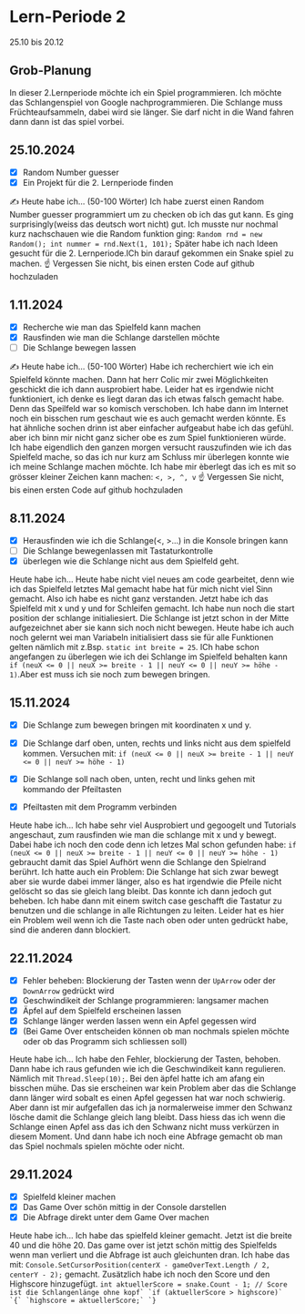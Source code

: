 # Lern-Periode 2

25.10 bis 20.12

## Grob-Planung

In dieser 2.Lernperiode möchte ich ein  Spiel programmieren. Ich möchte das Schlangenspiel von Google nachprogrammieren. Die Schlange muss Früchteaufsammeln, dabei wird sie länger. Sie darf nicht in die Wand fahren dann dann ist das spiel vorbei.

## 25.10.2024

- [x] Random Number guesser
- [x] Ein Projekt für die 2. Lernperiode finden

✍️ Heute habe ich... (50-100 Wörter)
Ich habe zuerst einen Random Number guesser programmiert um zu checken ob ich das gut kann. Es ging surprisingly(weiss das deutsch wort nicht) gut. Ich musste nur nochmal kurz nachschauen wie die Random funktion ging: `Random rnd = new Random();
                      int nummer = rnd.Next(1, 101);`
Später habe ich nach Ideen gesucht für die 2. Lernperiode.ICh bin darauf gekommen ein Snake spiel zu machen.
☝️ Vergessen Sie nicht, bis einen ersten Code auf github hochzuladen

## 1.11.2024

- [x] Recherche wie man das Spielfeld kann machen
- [x] Rausfinden wie man die Schlange darstellen möchte
- [ ] Die Schlange bewegen lassen

✍️ Heute habe ich... (50-100 Wörter)
Habe ich recherchiert wie ich ein Spielfeld könnte machen. Dann hat herr Colic mir zwei Möglichkeiten geschickt die ich dann ausprobiert habe. Leider hat es irgendwie nicht funktioniert, ich denke es liegt daran das ich etwas falsch gemacht habe. Denn das Speilfeld war so komisch verschoben. Ich habe dann im Internet noch ein bisschen rum geschaut wie es auch gemacht werden könnte. Es hat ähnliche sochen drinn ist aber einfacher aufgeabut habe ich das gefühl. aber ich binn mir nicht ganz sicher obe es zum Spiel funktionieren würde. Ich habe eigendlich den ganzen morgen versucht rauszufinden wie ich das Spielfeld mache, so das ich nur kurz am Schluss mir überlegen konnte wie ich  meine Schlange machen möchte. Ich habe mir èberlegt das ich es mit so grösser kleiner Zeichen kann machen: `<, >, ^, v`
☝️ Vergessen Sie nicht, bis einen ersten Code auf github hochzuladen

## 8.11.2024
- [x] Herausfinden wie ich die Schlange(<, >...) in die Konsole bringen kann
- [ ] Die Schlange bewegenlassen mit Tastaturkontrolle
- [x] überlegen wie die Schlange nicht aus dem Spielfeld geht.

Heute habe ich...
Heute habe nicht viel neues am code gearbeitet, denn wie ich das Spielfeld letztes Mal gemacht habe hat für mich nicht viel Sinn gemacht. Also ich habe es nicht ganz verstanden. Jetzt habe ich das Spielfeld mit x und y und for Schleifen gemacht. Ich habe nun noch die start position der schlange initialiesiert. Die Schlange ist jetzt schon in der Mitte aufgezeichnet aber sie kann sich noch nicht bewegen. Heute habe ich auch noch gelernt wei man Variabeln initialisiert dass sie für alle Funktionen gelten nämlich mit z.Bsp. `static int breite = 25`. ICh habe schon angefangen zu überlegen wie ich dei Schlange im Spielfeld behalten kann `if (neuX <= 0 || neuX >= breite - 1 || neuY <= 0 || neuY >= höhe - 1)`.Aber est muss ich sie noch zum bewegen bringen.

## 15.11.2024
- [x] Die Schlange zum bewegen bringen mit koordinaten x und y.
- [x] Die Schlange darf oben, unten, rechts und links nicht aus dem spielfeld kommen. Versuchen mit: `if (neuX <= 0 || neuX >= breite - 1 || neuY <= 0 || neuY >= höhe - 1)`
- [x] Die Schlange soll nach oben, unten, recht und links gehen mit kommando der Pfeiltasten
- [x] Pfeiltasten mit dem Programm verbinden


Heute habe ich...
Ich habe sehr viel Ausprobiert und gegoogelt und Tutorials angeschaut, zum rausfinden wie man die schlange mit x und y bewegt. Dabei habe ich noch den code denn ich letzes Mal schon gefunden habe: `if (neuX <= 0 || neuX >= breite - 1 || neuY <= 0 || neuY >= höhe - 1)` gebraucht damit das Spiel Aufhört wenn die Schlange den Spielrand berührt. Ich hatte auch ein Problem: Die Schlange hat sich zwar bewegt aber sie wurde dabei immer länger, also es hat irgendwie die Pfeile nicht gelöscht so das sie gleich lang bleibt. Das konnte ich dann jedoch gut beheben. Ich habe dann mit einem switch case geschafft die Tastatur zu benutzen und die schlange in alle Richtungen zu leiten. Leider hat es hier ein Problem weil wenn ich die Taste nach oben oder unten gedrückt habe, sind die anderen dann blockiert.

## 22.11.2024
- [x] Fehler beheben: Blockierung der Tasten wenn der `UpArrow` oder der `DownArrow` gedrückt wird
- [x] Geschwindikeit der Schlange programmieren: langsamer machen
- [x] Äpfel auf dem Spielfeld erscheinen lassen
- [x] Schlange länger werden lassen wenn ein Apfel gegessen wird
- [x] (Bei Game Over entscheiden können ob man nochmals spielen möchte oder ob das Programm sich schliessen soll)

Heute habe ich...
Ich habe den Fehler, blockierung der Tasten, behoben. Dann habe ich raus gefunden wie ich die Geschwindikeit kann regulieren. Nämlich mit `Thread.Sleep(10);`. Bei den äpfel hatte ich am afang ein bisschen mühe. Das sie erscheinen war kein Problem aber das die Schlange dann länger wird sobalt es einen Apfel gegessen hat war noch schwierig. Aber dann ist mir aufgefallen das ich ja normalerweise immer den Schwanz lösche damit die Schlange gleich lang bleibt. Dass hiess das ich wenn die Schlange einen Apfel ass das ich den Schwanz nicht muss verkürzen in diesem Moment. Und dann habe ich noch eine Abfrage gemacht ob man das Spiel nochmals spielen möchte oder nicht.

## 29.11.2024
- [x] Spielfeld kleiner machen
- [x] Das Game Over schön mittig in der Console darstellen
- [x] Die Abfrage direkt unter dem Game Over machen

Heute habe ich...
Ich habe das spielfeld kleiner gemacht. Jetzt ist die breite 40 und die höhe 20. Das game over ist jetzt schön mittig des Spielfelds wenn man verliert und die Abfrage ist auch gleichunten dran. Ich habe das mit: `Console.SetCursorPosition(centerX - gameOverText.Length / 2, centerY - 2);` gemacht. Zusätzlich habe ich noch den Score und den Highscore hinzugefügt.
``int aktuellerScore = snake.Count - 1; // Score ist die Schlangenlänge ohne kopf`
`if (aktuellerScore > highscore)`
`{`
    `highscore = aktuellerScore;`
`}``
